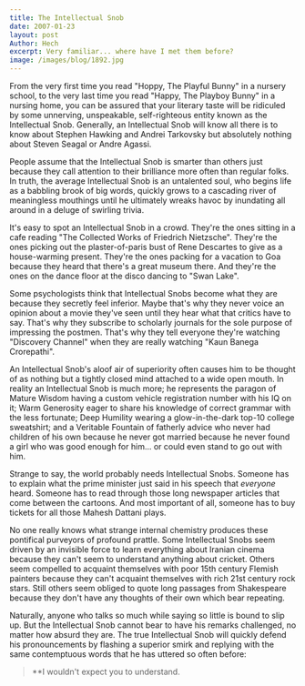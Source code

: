 ```yaml
---
title: The Intellectual Snob
date: 2007-01-23
layout: post
Author: Hech
excerpt: Very familiar... where have I met them before?
image: /images/blog/1892.jpg
---
```


From the very first time you read &quot;Hoppy, The Playful Bunny&quot; in a nursery school, to the very last time you read &quot;Happy, The Playboy Bunny&quot; in a nursing home, you can be assured that your literary taste will be ridiculed by some unnerving, unspeakable, self-righteous entity known as the Intellectual Snob. Generally, an Intellectual Snob will know all there is to know about Stephen Hawking and Andrei Tarkovsky but absolutely nothing about Steven Seagal or Andre Agassi.  

People assume that the Intellectual Snob is smarter than others just because they call attention to their brilliance more often than regular folks. In truth, the average Intellectual Snob is an untalented soul, who begins life as a babbling brook of big words, quickly grows to a cascading river of meaningless mouthings until he ultimately wreaks havoc by inundating all around in a deluge of swirling trivia.  

It's easy to spot an Intellectual Snob in a crowd. They're the ones sitting in a cafe reading &quot;The Collected Works of Friedrich Nietzsche&quot;. They're the ones picking out the plaster-of-paris bust of Rene Descartes to give as a house-warming present. They're the ones packing for a vacation to Goa because they heard that there's a great museum there. And they're the ones on the dance floor at the disco dancing to &quot;Swan Lake&quot;.  

Some psychologists think that Intellectual Snobs become what they are because they secretly feel inferior. Maybe that's why they never voice an opinion about a movie they've seen until they hear what that critics have to say. That's why they subscribe to scholarly journals for the sole purpose of impressing the postmen. That's why they tell everyone they're watching &quot;Discovery Channel&quot; when they are really watching &quot;Kaun Banega Crorepathi&quot;.  

An Intellectual Snob's aloof air of superiority often causes him to be thought of as nothing but a tightly closed mind attached to a wide open mouth. In reality an Intellectual Snob is much more; he represents the paragon of Mature Wisdom having a custom vehicle registration number with his IQ on it; Warm Generosity eager to share his knowledge of correct grammar with the less fortunate; Deep Humility wearing a glow-in-the-dark top-10 college sweatshirt; and a Veritable Fountain of fatherly advice who never had children of his own because he never got married because he never found a girl who was good enough for him... or could even stand to go out with him.  

Strange to say, the world probably needs Intellectual Snobs. Someone has to explain what the prime minister just said in his speech that *everyone* heard. Someone has to read through those long newspaper articles that come between the cartoons. And most important of all, someone has to buy tickets for all those Mahesh Dattani plays.  

No one really knows what strange internal chemistry produces these pontifical purveyors of profound prattle. Some Intellectual Snobs seem driven by an invisible force to learn everything about Iranian cinema because they can't seem to understand anything about cricket. Others seem compelled to acquaint themselves with poor 15th century Flemish painters because they can't acquaint themselves with rich 21st century rock stars. Still others seem obliged to quote long passages from Shakespeare because they don't have any thoughts of their own which bear repeating.  

Naturally, anyone who talks so much while saying so little is bound to slip up. But the Intellectual Snob cannot bear to have his remarks challenged, no matter how absurd they are. The true Intellectual Snob will quickly defend his pronouncements by flashing a superior smirk and replying with the same contemptuous words that he has uttered so often before:  

> **I wouldn't expect you to understand.

